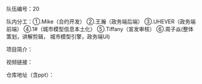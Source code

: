 队伍编号：20

队内分工：①.Mike（合约开发）
②.王瀚（政务端后端）
③.UHEVER（政务端前端）
④.1#（城市模型信息本土化）
⑤.Tiffany（宣发审核）
⑥.周子焱(整体策划，讲解剪辑，
城市模型引擎，政务端UI)

项目简介：

视频链接：

仓库地址（含ppt）：
